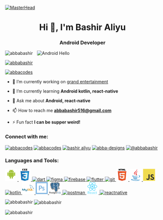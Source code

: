 [![MasterHead](https://i.pinimg.com/originals/3c/05/4a/3c054a94f84a8aa7fc2f7194237fc9ee.gif)](https://i.pinimg.com/originals/3c/05/4a/3c054a94f84a8aa7fc2f7194237fc9ee.gif)
<h1 align="center">Hi 👋, I'm Bashir Aliyu</h1>
<h3 align="center">Android Developer</h3>
<img align="right" alt="Android Hello" width="400" src="https://cdn.filestackcontent.com/efbSR18hT5uRKuo0zoMA"

<p align="left"> <img src="https://komarev.com/ghpvc/?username=abbabashir&label=Profile%20views&color=0e75b6&style=flat" alt="abbabashir" /> </p>

<p align="left"> <a href="https://github.com/ryo-ma/github-profile-trophy"><img src="https://github-profile-trophy.vercel.app/?username=abbabashir" alt="abbabashir" /></a> </p>

<p align="left"> <a href="https://twitter.com/abbacodes" target="blank"><img src="https://img.shields.io/twitter/follow/abbacodes?logo=twitter&style=for-the-badge" alt="abbacodes" /></a> </p>

- 🔭 I’m currently working on [grand entertainment](https://github.com/abbabashir/Grand-Entertainment)

- 🌱 I’m currently learning **Android kotlin, react-native**

- 💬 Ask me about **Android, react-native**

- 📫 How to reach me **abbabashir516@gmail.com**

- ⚡ Fun fact **I can be supper weird!**

<h3 align="left">Connect with me:</h3>
<p align="left">
<a href="https://dev.to/abbacodes" target="blank"><img align="center" src="https://raw.githubusercontent.com/rahuldkjain/github-profile-readme-generator/master/src/images/icons/Social/devto.svg" alt="abbacodes" height="30" width="40" /></a>
<a href="https://twitter.com/abbacodes" target="blank"><img align="center" src="https://raw.githubusercontent.com/rahuldkjain/github-profile-readme-generator/master/src/images/icons/Social/twitter.svg" alt="abbacodes" height="30" width="40" /></a>
<a href="https://linkedin.com/in/bashir aliyu" target="blank"><img align="center" src="https://raw.githubusercontent.com/rahuldkjain/github-profile-readme-generator/master/src/images/icons/Social/linked-in-alt.svg" alt="bashir aliyu" height="30" width="40" /></a>
<a href="https://dribbble.com/abba-designs" target="blank"><img align="center" src="https://raw.githubusercontent.com/rahuldkjain/github-profile-readme-generator/master/src/images/icons/Social/dribbble.svg" alt="abba-designs" height="30" width="40" /></a>
<a href="https://medium.com/@abbabashir" target="blank"><img align="center" src="https://raw.githubusercontent.com/rahuldkjain/github-profile-readme-generator/master/src/images/icons/Social/medium.svg" alt="@abbabashir" height="30" width="40" /></a>
</p>

<h3 align="left">Languages and Tools:</h3>
<p align="left"> <a href="https://developer.android.com" target="_blank" rel="noreferrer"> <img src="https://raw.githubusercontent.com/devicons/devicon/master/icons/android/android-original-wordmark.svg" alt="android" width="40" height="40"/> </a> <a href="https://www.w3schools.com/css/" target="_blank" rel="noreferrer"> <img src="https://raw.githubusercontent.com/devicons/devicon/master/icons/css3/css3-original-wordmark.svg" alt="css3" width="40" height="40"/> </a> <a href="https://dart.dev" target="_blank" rel="noreferrer"> <img src="https://www.vectorlogo.zone/logos/dartlang/dartlang-icon.svg" alt="dart" width="40" height="40"/> </a> <a href="https://www.figma.com/" target="_blank" rel="noreferrer"> <img src="https://www.vectorlogo.zone/logos/figma/figma-icon.svg" alt="figma" width="40" height="40"/> </a> <a href="https://firebase.google.com/" target="_blank" rel="noreferrer"> <img src="https://www.vectorlogo.zone/logos/firebase/firebase-icon.svg" alt="firebase" width="40" height="40"/> </a> <a href="https://flutter.dev" target="_blank" rel="noreferrer"> <img src="https://www.vectorlogo.zone/logos/flutterio/flutterio-icon.svg" alt="flutter" width="40" height="40"/> </a> <a href="https://git-scm.com/" target="_blank" rel="noreferrer"> <img src="https://www.vectorlogo.zone/logos/git-scm/git-scm-icon.svg" alt="git" width="40" height="40"/> </a> <a href="https://www.w3.org/html/" target="_blank" rel="noreferrer"> <img src="https://raw.githubusercontent.com/devicons/devicon/master/icons/html5/html5-original-wordmark.svg" alt="html5" width="40" height="40"/> </a> <a href="https://www.java.com" target="_blank" rel="noreferrer"> <img src="https://raw.githubusercontent.com/devicons/devicon/master/icons/java/java-original.svg" alt="java" width="40" height="40"/> </a> <a href="https://developer.mozilla.org/en-US/docs/Web/JavaScript" target="_blank" rel="noreferrer"> <img src="https://raw.githubusercontent.com/devicons/devicon/master/icons/javascript/javascript-original.svg" alt="javascript" width="40" height="40"/> </a> <a href="https://kotlinlang.org" target="_blank" rel="noreferrer"> <img src="https://www.vectorlogo.zone/logos/kotlinlang/kotlinlang-icon.svg" alt="kotlin" width="40" height="40"/> </a> <a href="https://www.mysql.com/" target="_blank" rel="noreferrer"> <img src="https://raw.githubusercontent.com/devicons/devicon/master/icons/mysql/mysql-original-wordmark.svg" alt="mysql" width="40" height="40"/> </a> <a href="https://www.photoshop.com/en" target="_blank" rel="noreferrer"> <img src="https://raw.githubusercontent.com/devicons/devicon/master/icons/photoshop/photoshop-line.svg" alt="photoshop" width="40" height="40"/> </a> <a href="https://www.postgresql.org" target="_blank" rel="noreferrer"> <img src="https://raw.githubusercontent.com/devicons/devicon/master/icons/postgresql/postgresql-original-wordmark.svg" alt="postgresql" width="40" height="40"/> </a> <a href="https://postman.com" target="_blank" rel="noreferrer"> <img src="https://www.vectorlogo.zone/logos/getpostman/getpostman-icon.svg" alt="postman" width="40" height="40"/> </a> <a href="https://reactjs.org/" target="_blank" rel="noreferrer"> <img src="https://raw.githubusercontent.com/devicons/devicon/master/icons/react/react-original-wordmark.svg" alt="react" width="40" height="40"/> </a> <a href="https://reactnative.dev/" target="_blank" rel="noreferrer"> <img src="https://reactnative.dev/img/header_logo.svg" alt="reactnative" width="40" height="40"/> </a> </p>

<p><img align="left" src="https://github-readme-stats.vercel.app/api/top-langs?username=abbabashir&show_icons=true&locale=en&layout=compact" alt="abbabashir" /></p>

<p>&nbsp;<img align="center" src="https://github-readme-stats.vercel.app/api?username=abbabashir&show_icons=true&locale=en" alt="abbabashir" /></p>

<p><img align="center" src="https://github-readme-streak-stats.herokuapp.com/?user=abbabashir&" alt="abbabashir" /></p>
